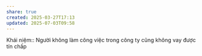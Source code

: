 ```yaml
---
share: true
created: 2025-03-27T17:13
updated: 2025-07-03T09:58
---
```

Khái niệm:: 
Người không làm công việc trong công ty cũng không vay được tín chấp